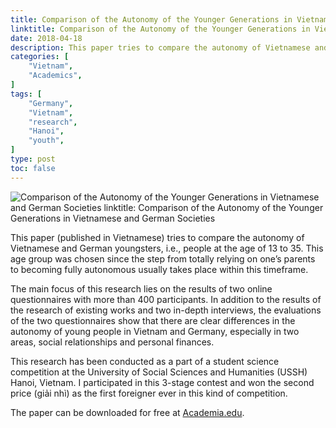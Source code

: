 ```yaml
---
title: Comparison of the Autonomy of the Younger Generations in Vietnamese and German Societies
linktitle: Comparison of the Autonomy of the Younger Generations in Vietnamese and German Societies
date: 2018-04-18
description: This paper tries to compare the autonomy of Vietnamese and German youngsters.
categories: [
    "Vietnam",
    "Academics",
]
tags: [
    "Germany",
    "Vietnam",
    "research",
    "Hanoi",
    "youth",
]
type: post
toc: false
---
```

![Comparison of the Autonomy of the Younger Generations in Vietnamese and German Societies
linktitle: Comparison of the Autonomy of the Younger Generations in Vietnamese and German Societies](https://i.postimg.cc/d30MqxXH/So-s-nh-t-nh-t-l-p-c-a-th-h-tr-trong-x-h-i-Vi-t-Nam-v-c.png)

This paper (published in Vietnamese) tries to compare the autonomy of Vietnamese and German youngsters, i.e., people at the age of 13 to 35. This age group was chosen since the step from totally relying on one’s parents to becoming fully autonomous usually takes place within this timeframe.

The main focus of this research lies on the results of two online questionnaires with more than 400 participants. In addition to the results of the research of existing works and two in-depth interviews, the evaluations of the two questionnaires show that there are clear differences in the autonomy of young people in Vietnam and Germany, especially in two areas, social relationships and personal finances.

This research has been conducted as a part of a student science competition at the University of Social Sciences and Humanities (USSH) Hanoi, Vietnam. I participated in this 3-stage contest and won the second price (giải nhì) as the first foreigner ever in this kind of competition.

The paper can be downloaded for free at [Academia.edu](https://www.academia.edu/37529453/So_s%C3%A1nh_t%C3%ADnh_t%E1%BB%B1_l%E1%BA%ADp_c%E1%BB%A7a_th%E1%BA%BF_h%E1%BB%87_tr%E1%BA%BB_trong_x%C3%A3_h%E1%BB%99i_%C4%90%E1%BB%A9c_v%C3%A0_Vi%E1%BB%87t_Nam?source=swp_share).
